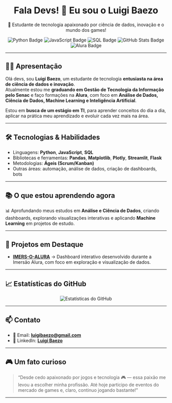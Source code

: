 <h1 align="center">Fala Devs! 👋 Eu sou o Luigi Baezo</h1>

<p align="center">
  🚀 Estudante de tecnologia apaixonado por ciência de dados, inovação e o mundo dos games!
</p>

<p align="center">
  <img src="https://img.shields.io/badge/Python-3.10-blue?logo=python&logoColor=white" alt="Python Badge"/>
  <img src="https://img.shields.io/badge/JavaScript-ES6-yellow?logo=javascript&logoColor=black" alt="JavaScript Badge"/>
  <img src="https://img.shields.io/badge/SQL-Database-lightgrey?logo=mysql&logoColor=blue" alt="SQL Badge"/>
  <img src="https://img.shields.io/badge/GitHub-Stats-orange?logo=github&logoColor=white" alt="GitHub Stats Badge"/>
  <img src="https://img.shields.io/badge/Alura-Student-red" alt="Alura Badge"/>
</p>

---

## 👨‍💻 Apresentação
Olá devs, sou **Luigi Baezo**, um estudante de tecnologia **entusiasta na área de ciência de dados e inovação**.  
Atualmente estou me **graduando em Gestão de Tecnologia da Informação pelo Senac** e faço formações na **Alura**, com foco em **Análise de Dados, Ciência de Dados, Machine Learning e Inteligência Artificial**.  

Estou em **busca de um estágio em TI**, para aprender conceitos do dia a dia, aplicar na prática meu aprendizado e evoluir cada vez mais na área.

---

## 🛠️ Tecnologias & Habilidades
- Linguagens: **Python**, **JavaScript**, **SQL**  
- Bibliotecas e ferramentas: **Pandas**, **Matplotlib**, **Plotly**, **Streamlit**, **Flask**  
- Metodologias: **Ágeis (Scrum/Kanban)**  
- Outras áreas: automação, análise de dados, criação de dashboards, bots  

---

## 📚 O que estou aprendendo agora
📊 Aprofundando meus estudos em **Análise e Ciência de Dados**, criando dashboards, explorando visualizações interativas e aplicando **Machine Learning** em projetos de estudo.  

---

## 🌟 Projetos em Destaque
- [**IMERS-O-ALURA**](https://github.com/luigiuba/IMERS-O-ALURA) → Dashboard interativo desenvolvido durante a Imersão Alura, com foco em exploração e visualização de dados.  

---

## 📈 Estatísticas do GitHub
<p align="center">
  <img src="https://github-readme-stats.vercel.app/api?username=luigiuba&show_icons=true&theme=radical" alt="Estatísticas do GitHub"/>
</p>

---

## 📫 Contato
- 📧 Email: **[luigibaezo@gmail.com](mailto:luigibaezo@gmail.com)**  
- 💼 LinkedIn: [**Luigi Baezo**](https://www.linkedin.com/in/luigi-baezo-147260273)  

---

## 🎮 Um fato curioso
> “Desde cedo apaixonado por jogos e tecnologia 🎮 — essa paixão me levou a escolher minha profissão. Até hoje participo de eventos do mercado de games e, claro, continuo jogando bastante!”

---
